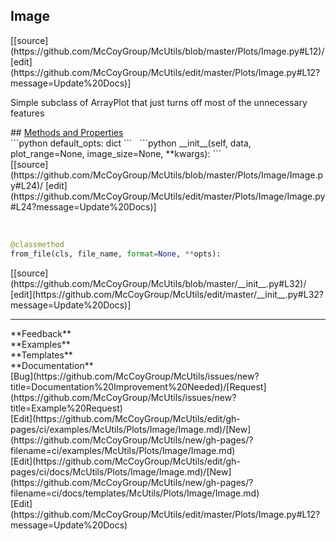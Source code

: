 ## <a id="McUtils.Plots.Image.Image">Image</a> 

<div class="docs-source-link" markdown="1">
[[source](https://github.com/McCoyGroup/McUtils/blob/master/Plots/Image.py#L12)/
[edit](https://github.com/McCoyGroup/McUtils/edit/master/Plots/Image.py#L12?message=Update%20Docs)]
</div>

Simple subclass of ArrayPlot that just turns off most of the unnecessary features







<div class="collapsible-section">
 <div class="collapsible-section collapsible-section-header" markdown="1">
## <a class="collapse-link" data-toggle="collapse" href="#methods" markdown="1"> Methods and Properties</a> <a class="float-right" data-toggle="collapse" href="#methods"><i class="fa fa-chevron-down"></i></a>
 </div>
 <div class="collapsible-section collapsible-section-body collapse show" id="methods" markdown="1">
 ```python
default_opts: dict
```
<a id="McUtils.Plots.Image.Image.__init__" class="docs-object-method">&nbsp;</a> 
```python
__init__(self, data, plot_range=None, image_size=None, **kwargs): 
```
<div class="docs-source-link" markdown="1">
[[source](https://github.com/McCoyGroup/McUtils/blob/master/Plots/Image/Image.py#L24)/
[edit](https://github.com/McCoyGroup/McUtils/edit/master/Plots/Image/Image.py#L24?message=Update%20Docs)]
</div>


<a id="McUtils.Plots.Image.Image.from_file" class="docs-object-method">&nbsp;</a> 
```python
@classmethod
from_file(cls, file_name, format=None, **opts): 
```
<div class="docs-source-link" markdown="1">
[[source](https://github.com/McCoyGroup/McUtils/blob/master/__init__.py#L32)/
[edit](https://github.com/McCoyGroup/McUtils/edit/master/__init__.py#L32?message=Update%20Docs)]
</div>
 </div>
</div>












---


<div markdown="1" class="text-secondary">
<div class="container">
  <div class="row">
   <div class="col" markdown="1">
**Feedback**   
</div>
   <div class="col" markdown="1">
**Examples**   
</div>
   <div class="col" markdown="1">
**Templates**   
</div>
   <div class="col" markdown="1">
**Documentation**   
</div>
   <div class="col" markdown="1">
   
</div>
   <div class="col" markdown="1">
   
</div>
   <div class="col" markdown="1">
   
</div>
</div>
  <div class="row">
   <div class="col" markdown="1">
[Bug](https://github.com/McCoyGroup/McUtils/issues/new?title=Documentation%20Improvement%20Needed)/[Request](https://github.com/McCoyGroup/McUtils/issues/new?title=Example%20Request)   
</div>
   <div class="col" markdown="1">
[Edit](https://github.com/McCoyGroup/McUtils/edit/gh-pages/ci/examples/McUtils/Plots/Image/Image.md)/[New](https://github.com/McCoyGroup/McUtils/new/gh-pages/?filename=ci/examples/McUtils/Plots/Image/Image.md)   
</div>
   <div class="col" markdown="1">
[Edit](https://github.com/McCoyGroup/McUtils/edit/gh-pages/ci/docs/McUtils/Plots/Image/Image.md)/[New](https://github.com/McCoyGroup/McUtils/new/gh-pages/?filename=ci/docs/templates/McUtils/Plots/Image/Image.md)   
</div>
   <div class="col" markdown="1">
[Edit](https://github.com/McCoyGroup/McUtils/edit/master/Plots/Image.py#L12?message=Update%20Docs)   
</div>
   <div class="col" markdown="1">
   
</div>
   <div class="col" markdown="1">
   
</div>
   <div class="col" markdown="1">
   
</div>
</div>
</div>
</div>